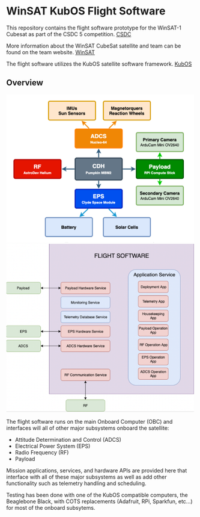 # WinSAT KubOS Flight Software
This repository contains the flight software prototype for the WinSAT-1 Cubesat as part of the CSDC 5 competition. [CSDC](https://www.csdcms.ca/)

More information about the WinSAT CubeSat satellite and team can be found on the team website. [WinSAT](https://www.winsat.ca/)

The flight software utilizes the KubOS satellite software framework. [KubOS](https://www.kubos.com/)

## Overview

<img src="/images/arch.png" width="500"/> <img src="/images/software.png" width="500"/>

The flight software runs on the main Onboard Computer (OBC) and interfaces will all of other major subsystems onboard the satellite:

* Attitude Determination and Control (ADCS)
* Electrical Power System (EPS)
* Radio Frequency (RF)
* Payload

Mission applications, services, and hardware APIs are provided here that interface with all of these major subsystems as well as add other functionality such as telemetry handling and scheduling.

Testing has been done with one of the KubOS compatible computers, the Beaglebone Black, with COTS replacements (Adafruit, RPi, Sparkfun, etc...) for most of the onboard subsytems.